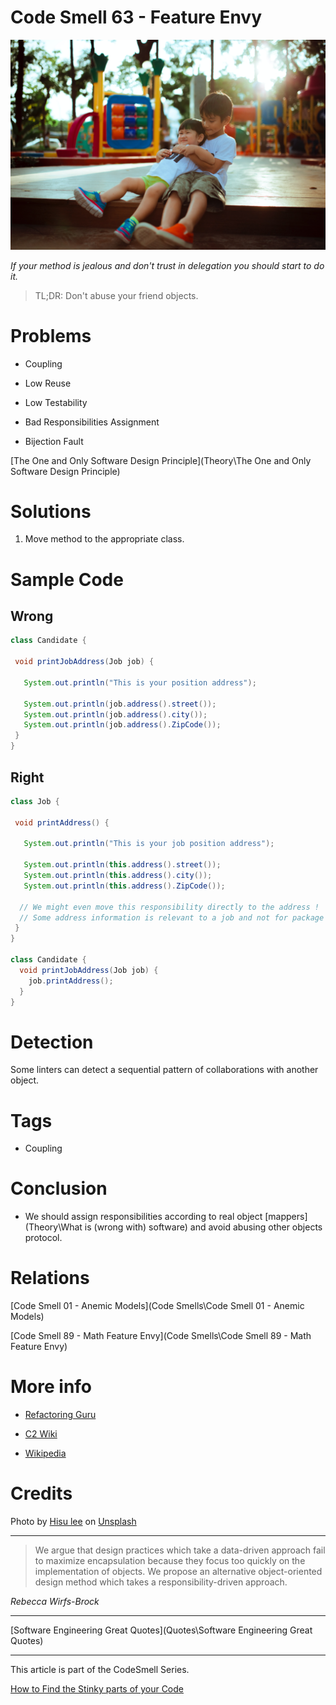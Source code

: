# Code Smell 63 - Feature Envy

![Code Smell 63 - Feature Envy](hisu-lee-in9QlspOG6w-unsplash.jpg)

*If your method is jealous and don't trust in delegation you should start to do it.*

> TL;DR: Don't abuse your friend objects.

# Problems

- Coupling

- Low Reuse

- Low Testability

- Bad Responsibilities Assignment

- Bijection Fault

[The One and Only Software Design Principle](Theory\The One and Only Software Design Principle)

# Solutions

1.  Move method to the appropriate class.

# Sample Code

## Wrong

[Gist Url]: # (https://gist.github.com/mcsee/62bc32206f71d61c1d0b63dcf87f8b80)
```java
class Candidate {

 void printJobAddress(Job job) {

   System.out.println("This is your position address");

   System.out.println(job.address().street());
   System.out.println(job.address().city());
   System.out.println(job.address().ZipCode());
 } 
}
```

## Right

[Gist Url]: # (https://gist.github.com/mcsee/edaade5842cdfa8ddd474c9904942e66)
```java
class Job {

 void printAddress() {

   System.out.println("This is your job position address");

   System.out.println(this.address().street());
   System.out.println(this.address().city());
   System.out.println(this.address().ZipCode());
  
  // We might even move this responsibility directly to the address !
  // Some address information is relevant to a job and not for package tracking
 } 
}

class Candidate {
  void printJobAddress(Job job) {
    job.printAddress();
  }
}
```

# Detection

Some linters can detect a sequential pattern of collaborations with another object.

# Tags

- Coupling

# Conclusion

- We should assign responsibilities according to real object [mappers](Theory\What is (wrong with) software) and avoid abusing other objects protocol.
 
# Relations

[Code Smell 01 - Anemic Models](Code Smells\Code Smell 01 - Anemic Models)

[Code Smell 89 - Math Feature Envy](Code Smells\Code Smell 89 - Math Feature Envy)

# More info

- [Refactoring Guru](https://refactoring.guru/es/smells/feature-envy)

- [C2 Wiki](https://wiki.c2.com/?FeatureEnvySmell)

- [Wikipedia](https://en.wikipedia.org/wiki/Law_of_Demeter)

# Credits

Photo by [Hisu lee](https://unsplash.com/@lee_hisu) on [Unsplash](/s/photos/brothers?)
  

* * *

> We argue that design practices which take a data-driven approach fail to maximize encapsulation because they focus too quickly on the implementation of objects. We propose an alternative object-oriented design method which takes a responsibility-driven approach.

_Rebecca Wirfs-Brock_
 
* * *
 
[Software Engineering Great Quotes](Quotes\Software Engineering Great Quotes)

* * *

This article is part of the CodeSmell Series.

[How to Find the Stinky parts of your Code]()